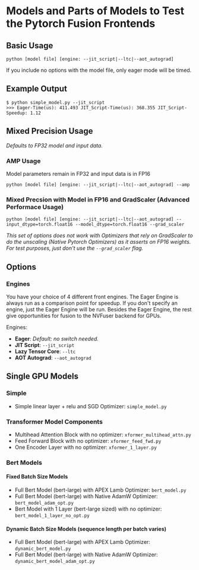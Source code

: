 # Models and Parts of Models to Test the Pytorch Fusion Frontends

## Basic Usage

```
python [model file] [engine: --jit_script|--ltc|--aot_autograd] 
```

If you include no options with the model file, only eager mode will be timed.

## Example Output

```
$ python simple_model.py --jit_script
>>> Eager-Time(us): 411.493 JIT_Script-Time(us): 368.355 JIT_Script-Speedup: 1.12
```

## Mixed Precision Usage
_Defaults to FP32 model and input data._
### AMP Usage
Model parameters remain in FP32 and input data is in FP16
```
python [model file] [engine: --jit_script|--ltc|--aot_autograd] --amp
```
### Mixed Precsion with Model in FP16 and GradScaler (Advanced Performace Usage)
```
python [model file] [engine: --jit_script|--ltc|--aot_autograd] --input_dtype=torch.float16 --model_dtype=torch.float16 --grad_scaler
```
_This set of options does not work with Optimizers that rely on GradScaler to do the unscaling (Native Pytorch Optimizers) as it asserts on FP16 weights. For test purposes, just don't use the `--grad_scaler` flag._

## Options
### Engines

You have your choice of 4 different front engines.  The Eager Engine is always run as a comparison point for speedup.  If you don't specify an engine, just the Eager Engine will be run.  Besides the Eager Engine, the rest give opportunities for fusion to the NVFuser backend for GPUs.

Engines:
* **Eager**: _Default: no switch needed._
* **JIT Script**: `--jit_script`
* **Lazy Tensor Core**: `--ltc`
* **AOT Autograd**: `--aot_autograd`

## Single GPU Models
### Simple
* Simple linear layer + relu and SGD Optimizer: `simple_model.py`
### Transformer Model Components
* Multihead Attention Block with no optimizer: `xformer_multihead_attn.py`
* Feed Forward Block with no optimizer: `xformer_feed_fwd.py`
* One Encoder Layer with no optimizer: `xformer_1_layer.py`
### Bert Models
#### Fixed Batch Size Models
* Full Bert Model (bert-large) with APEX Lamb Optimizer: `bert_model.py`
* Full Bert Model (bert-large) with Native AdamW Optimizer: `bert_model_adam_opt.py`
* Bert Model with 1 Layer (bert-large sized) with no optimizer: `bert_model_1_layer_no_opt.py`
#### Dynamic Batch Size Models (sequence length per batch varies)
* Full Bert Model (bert-large) with APEX Lamb Optimizer: `dynamic_bert_model.py`
* Full Bert Model (bert-large) with Native AdamW Optimizer: `dynamic_bert_model_adam_opt.py`

